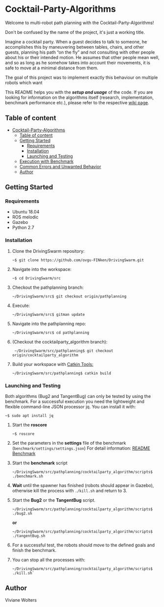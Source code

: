 # Cocktail-Party-Algorithms
Welcome to multi-robot path planning with the Cocktail-Party-Algorithms! 

Don't be confused by the name of the project, it's just a working title.

Imagine a cocktail party. When a guest decides to talk to someone, he accomplishes this by maneuvering between tables,
chairs, and other guests, planning his path “on the fly” and not consulting with other people about his or their intended motion.
He assumes that other people mean well, and so as long as he somehow takes into account their movements, 
it is safe to move at a minimal distance from them. 

The goal of this project was to implement exactly this behaviour on multiple robots which want 

This README helps you with the ***setup and usage*** of the code. If you are looking for information on the algorithms itself (research, implementation, benchmark performance etc.), please refer to the respective [wiki page](https://github.com/ovgu-FINken/multi_robot_path_planning/wiki/Implemented-Algorithms:-Collvoid).


<!-- TOC START min:1 max:5 link:true asterisk:false update:true -->
## Table of content
- [Cocktail-Party-Algorithms](#cocktail-party-algorithms)
  - [Table of content](#table-of-content)
  - [Getting Started](#getting-started)
    - [Requirements](#requirements)
    - [Installation](#installation)
    - [Launching and Testing](#launching-and-testing)
  - [Execution with Benchmark](#execution-with-benchmark)
  - [Common Errors and Unwanted Behavior](#common-errors-and-unwanted-behavior)
  - [Author](#author)


<!-- TOC END -->
## Getting Started
### Requirements
- Ubuntu 18.04
- ROS melodic
- Gazebo
- Python 2.7

### Installation
  1. Clone the DrivingSwarm repository: 
      ```
      ~$ git clone https://github.com/ovgu-FINken/DrivingSwarm.git
      ```

  2. Navigate into the workspace: 
      ```
      ~$ cd DrivingSwarm/src
      ```

  3. Checkout the pathplanning branch:
      ```
      ~/DrivingSwarm/src$ git checkout origin/pathplanning 
      ```

  4. Execute:
      ```
      ~/DrivingSwarm/src$ gitman update
      ```

  5. Navigate into the pathplanning repo: 
      ```
      ~/DrivingSwarm/src$ cd pathplanning
      ```

  6. (Checkout the cocktailparty_algorithm branch): 
      ```
       ~/DrivingSwarm/src/pathplanning$ git checkout origin/cocktailparty_algorithm
      ```

  7. Build your workspace with [Catkin Tools: ](https://catkin-tools.readthedocs.io/en/latest/verbs/catkin_build.html)
      ```
      ~/DrivingSwarm/src/pathplanning$ catkin build
      ```

### Launching and Testing 
Both algorithms (Bug2 and TangentBug) can only be tested by using the benchmark.
For a successful execution you need the lightweight and flexible command-line JSON processor jq. You can install it with:
```
~$ sudo apt install jq
```
1. Start the **roscore**
   ```
   ~$ roscore
   ```   
2. Set the parameters in the **settings** file of the benchmark (`benchmark/settings/settings.json`)
   For detail information: [README Benchmark](https://github.com/ovgu-FINken/multi_robot_path_planning/blob/benchmark/benchmark/README.md)

3. Start the **benchmark** script
   ```
   ~/DrivingSwarm/src/pathplanning/cocktailparty_algorithm/scripts$ ./benchmark.sh
   ```
4. **Wait** until the spawner has finished (robots should appear in Gazebo), otherwise kill the process with `./kill.sh` and return to 3.

5. Start the **Bug2** or the **TangentBug** script.
   ```
   ~/DrivingSwarm/src/pathplanning/cocktailparty_algorithm/scripts$ ./bug2.sh
   ```
   **or**
   ```
   ~/DrivingSwarm/src/pathplanning/cocktailparty_algorithm/scripts$ ./tangentBug.sh
   ```
6. For a successful test, the robots should move to the defined goals and finish the benchmark.

7. You can stop all the processes with:
   ```
   ~/DrivingSwarm/src/pathplanning/cocktailparty_algorithm/scripts$ ./kill.sh`
   ```
                                                           
## Author
Viviane Wolters
